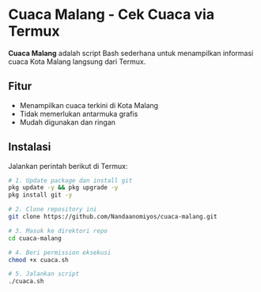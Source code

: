 # Cuaca Malang - Cek Cuaca via Termux

**Cuaca Malang** adalah script Bash sederhana untuk menampilkan informasi cuaca Kota Malang langsung dari Termux.

## Fitur

- Menampilkan cuaca terkini di Kota Malang
- Tidak memerlukan antarmuka grafis
- Mudah digunakan dan ringan

## Instalasi

Jalankan perintah berikut di Termux:

```bash
# 1. Update package dan install git
pkg update -y && pkg upgrade -y
pkg install git -y

# 2. Clone repository ini
git clone https://github.com/Nandaanomiyos/cuaca-malang.git

# 3. Masuk ke direktori repo
cd cuaca-malang

# 4. Beri permission eksekusi
chmod +x cuaca.sh

# 5. Jalankan script
./cuaca.sh
